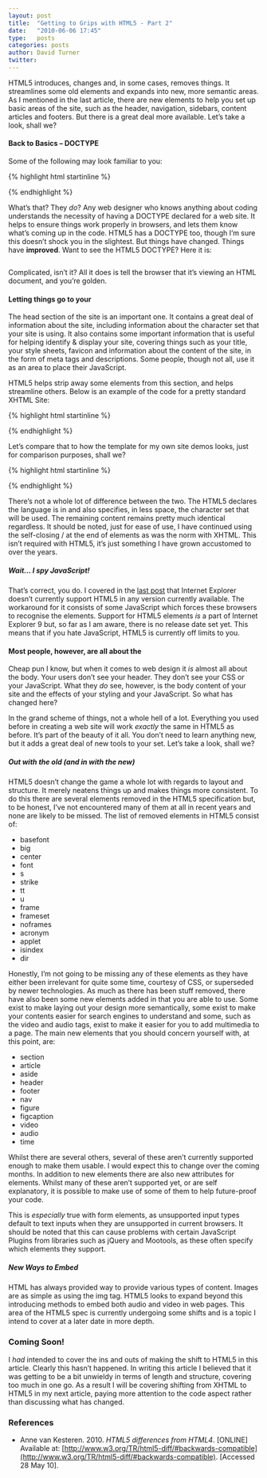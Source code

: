 ```yaml
---
layout: post
title:  "Getting to Grips with HTML5 - Part 2"
date:   "2010-06-06 17:45"
type:   posts
categories: posts
author: David Turner
twitter:
---
```

HTML5 introduces, changes and, in some cases, removes things. It streamlines some old elements and expands into new, more semantic areas. As I mentioned in the last article, there are new elements to help you set up basic areas of the site, such as the header, navigation, sidebars, content articles and footers. But there is a great deal more available. Let’s take a look, shall we?

#### Back to Basics – DOCTYPE

Some of the following may look familiar to you:

{% highlight html startinline %}
<!DOCTYPE html PUBLIC "-//W3C//DTD XHTML 1.0 Strict//EN" "http://www.w3.org/TR/xhtml1/DTD/xhtml1-strict.dtd">
<!DOCTYPE HTML PUBLIC "-//W3C//DTD HTML 4.01//EN" "http://www.w3.org/TR/html4/strict.dtd">
<!DOCTYPE HTML PUBLIC "-//W3C//DTD HTML 4.01 Transitional//EN" "http://www.w3.org/TR/html4/loose.dtd">
{% endhighlight %}

What’s that? They _do_? Any web designer who knows anything about coding understands the necessity of having a DOCTYPE declared for a web site. It helps to ensure things work properly in browsers, and lets them know what’s coming up in the code. HTML5 has a DOCTYPE too, though I’m sure this doesn’t shock you in the slightest. But things have changed. Things have **improved**. Want to see the HTML5 DOCTYPE? Here it is:

<pre class="brush: xml; title: ; notranslate" title=""><!DOCTYPE html></pre>

Complicated, isn’t it? All it does is tell the browser that it’s viewing an HTML document, and you’re golden.

#### Letting things go to your <head>

The head section of the site is an important one. It contains a great deal of information about the site, including information about the character set that your site is using. It also contains some important information that is useful for helping identify &amp; display your site, covering things such as your title, your style sheets, favicon and information about the content of the site, in the form of meta tags and descriptions. Some people, though not all, use it as an area to place their JavaScript.

HTML5 helps strip away some elements from this section, and helps streamline others. Below is an example of the code for a pretty standard XHTML Site:

{% highlight html startinline %}
<!DOCTYPE html PUBLIC "-//W3C//DTD XHTML 1.0 Strict//EN" "http://www.w3.org/TR/xhtml1/DTD/xhtml1-strict.dtd">
<html>
	<head>
		<meta http-equiv="Content-Type" content="text/html; charset=UTF-8" />
		<title>Page Title</title>
		<link type="text/css" rel="stylesheet" media="screen" href="site.css" />
		<link rel="shortcut icon" href="" />
		<meta name="description" content="" />
		<meta name="keywords" content="" />
		<meta name='robots' content="noindex,nofollow" />
	</head>
{% endhighlight %}

Let’s compare that to how the template for my own site demos looks, just for comparison purposes, shall we?

{% highlight html startinline %}
<!DOCTYPE html>
<html lang="en">
	<head>
		<meta charset="utf-8" />
		<title>Page Title</title>
		<!--[if lt IE 9]>
		<script src="http://html5shiv.googlecode.com/svn/trunk/html5.js"></script>
		<![endif]-->
		<link type="text/css" rel="stylesheet" media="screen" href="style.css" />
		<link rel="shortcut icon" href="" />
		<meta name="description" content="" />
		<meta name="keywords" content="" />
		<meta name="robots" content="noindex,nofollow" />
	</head>
{% endhighlight %}


There’s not a whole lot of difference between the two. The HTML5 declares the language is in and also specifies, in less space, the character set that will be used. The remaining content remains pretty much identical regardless. It should be noted, just for ease of use, I have continued using the self-closing / at the end of elements as was the norm with XHTML. This isn’t required with HTML5, it’s just something I have grown accustomed to over the years.

##### Wait… I spy JavaScript!

That’s correct, you do. I covered in the [last post](/getting-to-grips-with-html5-part-1/) that Internet Explorer doesn’t currently support HTML5 in any version currently available. The workaround for it consists of some JavaScript which forces these browsers to recognise the elements. Support for HTML5 elements _is_ a part of Internet Explorer 9 but, so far as I am aware, there is no release date set yet. This means that if you hate JavaScript, HTML5 is currently off limits to you.

#### Most people, however, are all about the <body>

Cheap pun I know, but when it comes to web design it _is_ almost all about the body. Your users don’t see your header. They don’t see your CSS or your JavaScript. What they _do_ see, however, is the body content of your site and the effects of your styling and your JavaScript. So what has changed here?

In the grand scheme of things, not a whole hell of a lot. Everything you used before in creating a web site will work _exactly_ the same in HTML5 as before. It’s part of the beauty of it all. You don’t need to learn anything new, but it adds a great deal of new tools to your set. Let’s take a look, shall we?

##### Out with the old (and in with the new)

HTML5 doesn’t change the game a whole lot with regards to layout and structure. It merely neatens things up and makes things more consistent. To do this there are several elements removed in the HTML5 specification but, to be honest, I’ve not encountered many of them at all in recent years and none are likely to be missed. The list of removed elements in HTML5 consist of:

*   basefont
*   big
*   center
*   font
*   s
*   strike
*   tt
*   u
*   frame
*   frameset
*   noframes
*   acronym
*   applet
*   isindex
*   dir

Honestly, I’m not going to be missing any of these elements as they have either been irrelevant for quite some time, courtesy of CSS, or superseded by newer technologies. As much as there has been stuff removed, there have also been some new elements added in that you are able to use. Some exist to make laying out your design more semantically, some exist to make your contents easier for search engines to understand and some, such as the video and audio tags, exist to make it easier for you to add multimedia to a page. The main new elements that you should concern yourself with, at this point, are:

*   section
*   article
*   aside
*   header
*   footer
*   nav
*   figure
*   figcaption
*   video
*   audio
*   time

Whilst there are several others, several of these aren’t currently supported enough to make them usable. I would expect this to change over the coming months. In addition to new elements there are also new attributes for elements. Whilst many of these aren’t supported yet, or are self explanatory, it is possible to make use of some of them to help future-proof your code.

This is _especially_ true with form elements, as unsupported input types default to text inputs when they are unsupported in current browsers. It should be noted that this can cause problems with certain JavaScript Plugins from libraries such as jQuery and Mootools, as these often specify which elements they support.

##### New Ways to Embed

HTML has always provided way to provide various types of content. Images are as simple as using the img tag. HTML5 looks to expand beyond this introducing methods to embed both audio and video in web pages. This area of the HTML5 spec is currently undergoing some shifts and is a topic I intend to cover at a later date in more depth.

### Coming Soon!

I _had_ intended to cover the ins and outs of making the shift to HTML5 in this article. Clearly this hasn’t happened. In writing this article I believed that it was getting to be a bit unwieldy in terms of length and structure, covering too much in one go. As a result I will be covering shifting from XHTML to HTML5 in my next article, paying more attention to the code aspect rather than discussing what has changed.

### References

*   Anne van Kesteren. 2010. _HTML5 differences from HTML4_. [ONLINE] Available at: [http://www.w3.org/TR/html5-diff/#backwards-compatible](http://www.w3.org/TR/html5-diff/#backwards-compatible). [Accessed 28 May 10].
